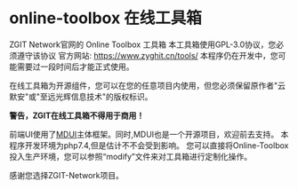 # online-toolbox 在线工具箱

ZGIT Network官网的 Online Toolbox 工具箱
本工具箱使用GPL-3.0协议，您必须遵守该协议
官方网站: https://www.zyghit.cn/tools/
本程序仍在开发中，您可能需要过一段时间后才能正式使用。

在线工具箱为开源组件，您可以在您的任意项目内使用，但您必须保留原作者"云默安"或"至远光辉信息技术"的版权标识。

**警告，ZGIT在线工具箱不得用于商用！**

前端UI使用了[MDUI](http://www.mdui.org)主体框架。同时,MDUI也是一个开源项目，欢迎前去支持。
本程序开发环境为php7.4,但是估计不不会受到影响。
您可以直接将Online-Toolbox投入生产环境，您可以参照“modify”文件来对工具箱进行定制化操作。

感谢您选择ZGIT-Network项目。
